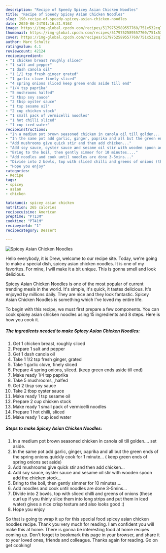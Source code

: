 ```yaml
---
description: "Recipe of Speedy Spicey Asian Chicken Noodles"
title: "Recipe of Speedy Spicey Asian Chicken Noodles"
slug: 190-recipe-of-speedy-spicey-asian-chicken-noodles
date: 2020-06-24T01:16:31.916Z
image: https://img-global.cpcdn.com/recipes/5179752589557760/751x532cq70/spicey-asian-chicken-noodles-recipe-main-photo.jpg
thumbnail: https://img-global.cpcdn.com/recipes/5179752589557760/751x532cq70/spicey-asian-chicken-noodles-recipe-main-photo.jpg
cover: https://img-global.cpcdn.com/recipes/5179752589557760/751x532cq70/spicey-asian-chicken-noodles-recipe-main-photo.jpg
author: Marc Schultz
ratingvalue: 4.1
reviewcount: 42124
recipeingredient:
- "1 chicken breast roughly sliced"
- "1 salt and pepper"
- "1 dash canola oil"
- "1 1/2 tsp fresh ginger grated"
- "1 garlic clove finely sliced"
- "4 spring onions sliced keep green ends aside till end"
- "1/4 tsp paprika"
- "5 mushrooms halfed"
- "2 tbsp soy sauce"
- "2 tbsp oyster sauce"
- "1 tsp sesame oil"
- "2 cup chicken stock"
- "1 small pack of vermicelli noodles"
- "1 hot chilli sliced"
- "1 cup iced water"
recipeinstructions:
- "In a medium pot brown seasoned chicken in canola oil till golden.... set aside."
- "In the same pot add garlic, ginger, paprika and all but the green ends of the spring onions.quickly cook for 1 minute... ( keep green ends of spring onions set aside)"
- "Add mushrooms give quick stir and then add chicken..."
- "Add soy sauce, oyster sauce and sesame oil stir with wooden spoon add the chicken stock..."
- "Bring to the boil, then gently simmer for 10 minutes...."
- "Add noodles and cook until noodles are done 3-5mins..."
- "Divide into 2 bowls, top with sliced chilli and greens of onions (these curl up if you thinly slice them into long strips and put them in iced water) gives a nice crisp texture and also looks good :)"
- "Hope you enjoy"
categories:
- Recipe
tags:
- spicey
- asian
- chicken

katakunci: spicey asian chicken 
nutrition: 265 calories
recipecuisine: American
preptime: "PT13M"
cooktime: "PT41M"
recipeyield: "1"
recipecategory: Dessert

---
```



![Spicey Asian Chicken Noodles](https://img-global.cpcdn.com/recipes/5179752589557760/751x532cq70/spicey-asian-chicken-noodles-recipe-main-photo.jpg)

Hello everybody, it is Drew, welcome to our recipe site. Today, we're going to make a special dish, spicey asian chicken noodles. It is one of my favorites. For mine, I will make it a bit unique. This is gonna smell and look delicious.

Spicey Asian Chicken Noodles is one of the most popular of current trending meals in the world. It's simple, it's quick, it tastes delicious. It's enjoyed by millions daily. They are nice and they look fantastic. Spicey Asian Chicken Noodles is something which I've loved my entire life.




To begin with this recipe, we must first prepare a few components. You can cook spicey asian chicken noodles using 15 ingredients and 8 steps. Here is how you cook it.

<!--inarticleads1-->

##### The ingredients needed to make Spicey Asian Chicken Noodles:

1. Get 1 chicken breast, roughly sliced
1. Prepare 1 salt and pepper
1. Get 1 dash canola oil
1. Take 1 1/2 tsp fresh ginger, grated
1. Take 1 garlic clove, finely sliced
1. Prepare 4 spring onions, sliced. (keep green ends aside till end)
1. Make ready 1/4 tsp paprika
1. Take 5 mushrooms, ,halfed
1. Get 2 tbsp soy sauce
1. Take 2 tbsp oyster sauce
1. Make ready 1 tsp sesame oil
1. Prepare 2 cup chicken stock
1. Make ready 1 small pack of vermicelli noodles
1. Prepare 1 hot chilli, sliced
1. Make ready 1 cup iced water




<!--inarticleads2-->

##### Steps to make Spicey Asian Chicken Noodles:

1. In a medium pot brown seasoned chicken in canola oil till golden.... set aside.
1. In the same pot add garlic, ginger, paprika and all but the green ends of the spring onions.quickly cook for 1 minute... ( keep green ends of spring onions set aside)
1. Add mushrooms give quick stir and then add chicken...
1. Add soy sauce, oyster sauce and sesame oil stir with wooden spoon add the chicken stock...
1. Bring to the boil, then gently simmer for 10 minutes....
1. Add noodles and cook until noodles are done 3-5mins...
1. Divide into 2 bowls, top with sliced chilli and greens of onions (these curl up if you thinly slice them into long strips and put them in iced water) gives a nice crisp texture and also looks good :)
1. Hope you enjoy




So that is going to wrap it up for this special food spicey asian chicken noodles recipe. Thank you very much for reading. I am confident you will make this at home. There is gonna be interesting food at home recipes coming up. Don't forget to bookmark this page in your browser, and share it to your loved ones, friends and colleague. Thanks again for reading. Go on get cooking!

